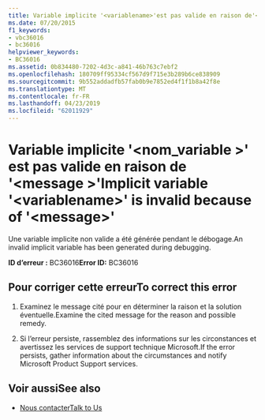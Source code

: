 ```yaml
---
title: Variable implicite '<variablename>'est pas valide en raison de'<message>'
ms.date: 07/20/2015
f1_keywords:
- vbc36016
- bc36016
helpviewer_keywords:
- BC36016
ms.assetid: 0b834480-7202-4d3c-a841-46b763c7ebf2
ms.openlocfilehash: 180709ff95334cf567d9f715e3b289b6ce838909
ms.sourcegitcommit: 9b552addadfb57fab0b9e7852ed4f1f1b8a42f8e
ms.translationtype: MT
ms.contentlocale: fr-FR
ms.lasthandoff: 04/23/2019
ms.locfileid: "62011929"
---
```

# <a name="implicit-variable-variablename-is-invalid-because-of-message"></a><span data-ttu-id="56e89-102">Variable implicite '\<nom_variable >' est pas valide en raison de '\<message >'</span><span class="sxs-lookup"><span data-stu-id="56e89-102">Implicit variable '\<variablename>' is invalid because of '\<message>'</span></span>
<span data-ttu-id="56e89-103">Une variable implicite non valide a été générée pendant le débogage.</span><span class="sxs-lookup"><span data-stu-id="56e89-103">An invalid implicit variable has been generated during debugging.</span></span>  
  
 <span data-ttu-id="56e89-104">**ID d’erreur :** BC36016</span><span class="sxs-lookup"><span data-stu-id="56e89-104">**Error ID:** BC36016</span></span>  
  
## <a name="to-correct-this-error"></a><span data-ttu-id="56e89-105">Pour corriger cette erreur</span><span class="sxs-lookup"><span data-stu-id="56e89-105">To correct this error</span></span>  
  
1. <span data-ttu-id="56e89-106">Examinez le message cité pour en déterminer la raison et la solution éventuelle.</span><span class="sxs-lookup"><span data-stu-id="56e89-106">Examine the cited message for the reason and possible remedy.</span></span>  
  
2. <span data-ttu-id="56e89-107">Si l’erreur persiste, rassemblez des informations sur les circonstances et avertissez les services de support technique Microsoft.</span><span class="sxs-lookup"><span data-stu-id="56e89-107">If the error persists, gather information about the circumstances and notify Microsoft Product Support services.</span></span>  
  
## <a name="see-also"></a><span data-ttu-id="56e89-108">Voir aussi</span><span class="sxs-lookup"><span data-stu-id="56e89-108">See also</span></span>

- [<span data-ttu-id="56e89-109">Nous contacter</span><span class="sxs-lookup"><span data-stu-id="56e89-109">Talk to Us</span></span>](/visualstudio/ide/talk-to-us)
